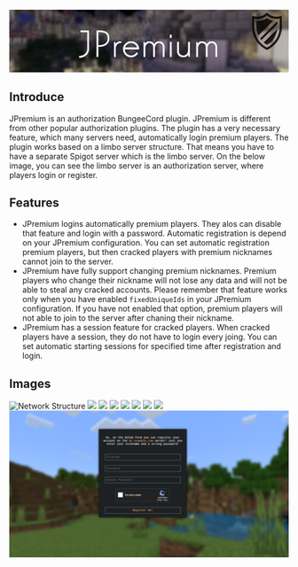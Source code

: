 ![Theme](https://raw.githubusercontent.com/Jakubson/JPremium/master/images/916fd6ff9b545ba89a7f395da3d113e34b1c6233.png)

## Introduce
JPremium is an authorization BungeeCord plugin. JPremium is different from other popular authorization plugins. The plugin has a very necessary feature, which many servers need, automatically login premium players. The plugin works based on a limbo server structure. That means you have to have a separate Spigot server which is the limbo server. On the below image, you can see the limbo server is an authorization server, where players login or register. 

## Features
* JPremium logins automatically premium players. They alos can disable that feature and login with a password. Automatic registration is depend on your JPremium configuration. You can set automatic registration premium players, but then cracked players with premium nicknames cannot join to the server.
* JPremium have fully support changing premium nicknames. Premium players who change their nickname will not lose any data and will not be able to steal any cracked accounts. Please remember that feature works only when you have enabled `fixedUniqueIds` in your JPremium configuration. If you have not enabled that option, premium players will not able to join to the server after chaning their nickname.
* JPremium has a session feature for cracked players. When cracked players have a session, they do not have to login every joing. You can set automatic starting sessions for specified time after registration and login.

## Images

![Network Structure](https://raw.githubusercontent.com/Jakubson/JPremiumCleared/master/images/NetworkStructure.png)
![](https://raw.githubusercontent.com/Jakubson/JPremiumCleared/master/images/image1.png)
![](https://raw.githubusercontent.com/Jakubson/JPremiumCleared/master/images/image2.png)
![](https://raw.githubusercontent.com/Jakubson/JPremiumCleared/master/images/image3.png)
![](https://raw.githubusercontent.com/Jakubson/JPremiumCleared/master/images/image4.png)
![](https://raw.githubusercontent.com/Jakubson/JPremiumCleared/master/images/image5.png)
![](https://raw.githubusercontent.com/Jakubson/JPremiumCleared/master/images/image6.png)
![](https://raw.githubusercontent.com/Jakubson/JPremiumCleared/master/images/image7.png)
![](https://raw.githubusercontent.com/Jakubson/JPremiumCleared/master/images/image8.png)

